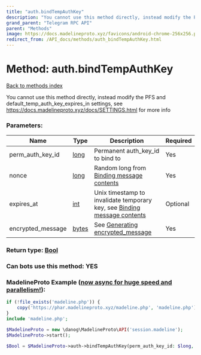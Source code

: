 ```yaml
---
title: "auth.bindTempAuthKey"
description: "You cannot use this method directly, instead modify the PFS and default_temp_auth_key_expires_in settings, see https://docs.madelineproto.xyz/docs/SETTINGS.html for more info"
grand_parent: "Telegram RPC API"
parent: "Methods"
image: https://docs.madelineproto.xyz/favicons/android-chrome-256x256.png
redirect_from: /API_docs/methods/auth_bindTempAuthKey.html
---
```

# Method: auth.bindTempAuthKey
[Back to methods index](index.html)



You cannot use this method directly, instead modify the PFS and default_temp_auth_key_expires_in settings, see https://docs.madelineproto.xyz/docs/SETTINGS.html for more info

### Parameters:

| Name     |    Type       | Description | Required |
|----------|---------------|-------------|----------|
|perm\_auth\_key\_id|[long](/API_docs/types/long.html) | Permanent auth\_key\_id to bind to | Yes|
|nonce|[long](/API_docs/types/long.html) | Random long from [Binding message contents](#binding-message-contents) | Yes|
|expires\_at|[int](/API_docs/types/int.html) | Unix timestamp to invalidate temporary key, see [Binding message contents](#binding-message-contents) | Optional|
|encrypted\_message|[bytes](/API_docs/types/bytes.html) | See [Generating encrypted\_message](#generating-encrypted-message) | Yes|


### Return type: [Bool](/API_docs/types/Bool.html)

### Can bots use this method: **YES**


### MadelineProto Example ([now async for huge speed and parallelism!](https://docs.madelineproto.xyz/docs/ASYNC.html)):


```php
if (!file_exists('madeline.php')) {
    copy('https://phar.madelineproto.xyz/madeline.php', 'madeline.php');
}
include 'madeline.php';

$MadelineProto = new \danog\MadelineProto\API('session.madeline');
$MadelineProto->start();

$Bool = $MadelineProto->auth->bindTempAuthKey(perm_auth_key_id: $long, nonce: $long, expires_at: $int, encrypted_message: 'bytes', );
```

